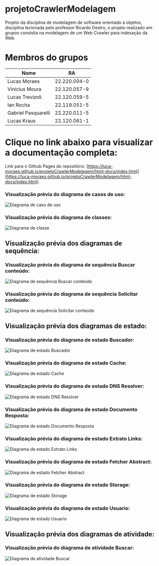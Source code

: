 # projetoCrawlerModelagem
Projeto da disciplina de modelagem de software orientado a objetos, disciplina lecionada pelo professor Ricardo Destro, o projeto realizado em grupos consistia na modelagem de um Web Crawler para indexação da Web.

# Membros do grupos
| Nome  | RA |
| ------------- | ------------- |
| Lucas Moraes  | 22.220.004-0  |
| Vinicius Moura  | 22.120.057-9 |
| Lucas Trevizoli | 22.120.059-5 |
| Ian Rocha  | 22.119.051-5 |
| Gabriel Pasquarelli | 22.220.011-5 |
| Lucas Kraus | 22.120.061-1 |

# Clique no link abaixo para visualizar a documentação completa:
Link para o Github Pages do repositório: [https://luca-moraes.github.io/projetoCrawlerModelagem/html-docs/index.html](https://luca-moraes.github.io/projetoCrawlerModelagem/html-docs/index.html)

### Visualização prévia do diagrama de casos de uso:

![Diagrama de caso de uso](https://github.com/luca-moraes/projetoCrawlerModelagem/blob/main/images/useCases.png)

### Visualização prévia do diagrama de classes:

![Diagrama de classe](https://github.com/luca-moraes/projetoCrawlerModelagem/blob/main/images/classes.png)

## Visualização prévia dos diagramas de sequência:

### Visualização prévia do diagrama de sequência Buscar conteúdo:

![Diagrama de sequência Buscar conteúdo](https://github.com/luca-moraes/projetoCrawlerModelagem/blob/main/images/seqBuscar.png)

### Visualização prévia do diagrama de sequência Solicitar conteúdo:

![Diagrama de sequência Solicitar conteúdo](https://github.com/luca-moraes/projetoCrawlerModelagem/blob/main/images/seqSolicitar.png)

## Visualização prévia dos diagramas de estado:

### Visualização prévia do diagrama de estado Buscador:

![Diagrama de estado Buscador](https://github.com/luca-moraes/projetoCrawlerModelagem/blob/main/images/stateBuscador.png)

### Visualização prévia do diagrama de estado Cache:

![Diagrama de estado Cache](https://github.com/luca-moraes/projetoCrawlerModelagem/blob/main/images/stateCache.png)

### Visualização prévia do diagrama de estado DNS Resolver:

![Diagrama de estado DNS Resolver](https://github.com/luca-moraes/projetoCrawlerModelagem/blob/main/images/stateDns.png)

### Visualização prévia do diagrama de estado Documento Resposta:

![Diagrama de estado Documento Resposta](https://github.com/luca-moraes/projetoCrawlerModelagem/blob/main/images/stateDoc.png)

### Visualização prévia do diagrama de estado Extrato Links:

![Diagrama de estado Extrato Links](https://github.com/luca-moraes/projetoCrawlerModelagem/blob/main/images/stateExtrator.png)

### Visualização prévia do diagrama de estado Fetcher Abstract:

![Diagrama de estado Fetcher Abstract](https://github.com/luca-moraes/projetoCrawlerModelagem/blob/main/images/stateFetcher.png)

### Visualização prévia do diagrama de estado Storage:

![Diagrama de estado Storage](https://github.com/luca-moraes/projetoCrawlerModelagem/blob/main/images/stateStorage.png)

### Visualização prévia do diagrama de estado Usuario:

![Diagrama de estado Usuario](https://github.com/luca-moraes/projetoCrawlerModelagem/blob/main/images/stateUsuario.png)

## Visualização prévia dos diagramas de atividade:


### Visualização prévia do diagrama de atividade Buscar:

![Diagrama de atividade Buscar](https://github.com/luca-moraes/projetoCrawlerModelagem/blob/main/images/atividadeBuscar.png)

